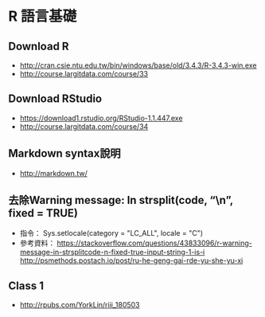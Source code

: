 ﻿# R 語言基礎

## Download R
- http://cran.csie.ntu.edu.tw/bin/windows/base/old/3.4.3/R-3.4.3-win.exe
- http://course.largitdata.com/course/33

## Download RStudio
- https://download1.rstudio.org/RStudio-1.1.447.exe 
- http://course.largitdata.com/course/34

## Markdown syntax說明
- http://markdown.tw/

## 去除Warning message: In strsplit(code, “\n”, fixed = TRUE)
- 指令： Sys.setlocale(category = "LC_ALL", locale = "C")
- 參考資料： 
    https://stackoverflow.com/questions/43833096/r-warning-message-in-strsplitcode-n-fixed-true-input-string-1-is-i
    http://psmethods.postach.io/post/ru-he-geng-gai-rde-yu-she-yu-xi

## Class 1 
- http://rpubs.com/YorkLin/riii_180503 

